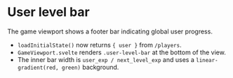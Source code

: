 # User level bar

The game viewport shows a footer bar indicating global user progress.

* `loadInitialState()` now returns `{ user }` from `/players`.
* `GameViewport.svelte` renders `.user-level-bar` at the bottom of the view.
* The inner bar width is `user_exp / next_level_exp` and uses a
  `linear-gradient(red, green)` background.
